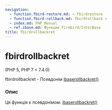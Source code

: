 ```yaml
---
navigation:
  - function.fbird-restore.md: « fbirdrestore
  - function.fbird-rollback.md: fbirdrollback »
  - index.md: PHP Manual
  - ref.ibase.md: Функции Firebird/InterBase
title: fbirdrollbackret
---
```

# fbirdrollbackret

(PHP 5, PHP 7 < 7.4.0)

fbirdrollbackret - Псевдонім [ibaserollbackret()](function.ibase-rollback-ret.md)

### Опис

Ця функція є псевдонімом: [ibaserollbackret()](function.ibase-rollback-ret.md)
